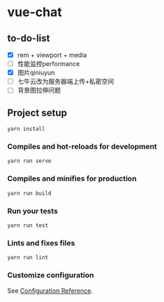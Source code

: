 # vue-chat

## to-do-list
- [x] rem + viewport + media
- [ ] 性能监控performance
- [x] 图片qiniuyun
- [ ] 七牛云改为服务器端上传+私密空间
- [ ] 背景图拉伸问题

## Project setup
```
yarn install
```

### Compiles and hot-reloads for development
```
yarn run serve
```

### Compiles and minifies for production
```
yarn run build
```

### Run your tests
```
yarn run test
```

### Lints and fixes files
```
yarn run lint
```

### Customize configuration
See [Configuration Reference](https://cli.vuejs.org/config/).
